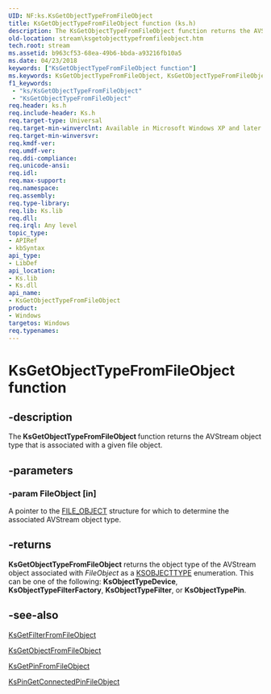 ```yaml
---
UID: NF:ks.KsGetObjectTypeFromFileObject
title: KsGetObjectTypeFromFileObject function (ks.h)
description: The KsGetObjectTypeFromFileObject function returns the AVStream object type that is associated with a given file object.
old-location: stream\ksgetobjecttypefromfileobject.htm
tech.root: stream
ms.assetid: b963cf53-68ea-49b6-bbda-a93216fb10a5
ms.date: 04/23/2018
keywords: ["KsGetObjectTypeFromFileObject function"]
ms.keywords: KsGetObjectTypeFromFileObject, KsGetObjectTypeFromFileObject function [Streaming Media Devices], avfunc_51a9a4d6-1481-45f9-918e-582907e8513c.xml, ks/KsGetObjectTypeFromFileObject, stream.ksgetobjecttypefromfileobject
f1_keywords:
 - "ks/KsGetObjectTypeFromFileObject"
 - "KsGetObjectTypeFromFileObject"
req.header: ks.h
req.include-header: Ks.h
req.target-type: Universal
req.target-min-winverclnt: Available in Microsoft Windows XP and later operating systems and DirectX 8.0 and later DirectX versions.
req.target-min-winversvr: 
req.kmdf-ver: 
req.umdf-ver: 
req.ddi-compliance: 
req.unicode-ansi: 
req.idl: 
req.max-support: 
req.namespace: 
req.assembly: 
req.type-library: 
req.lib: Ks.lib
req.dll: 
req.irql: Any level
topic_type:
- APIRef
- kbSyntax
api_type:
- LibDef
api_location:
- Ks.lib
- Ks.dll
api_name:
- KsGetObjectTypeFromFileObject
product:
- Windows
targetos: Windows
req.typenames: 
---
```


# KsGetObjectTypeFromFileObject function


## -description


The<b> KsGetObjectTypeFromFileObject </b>function returns the AVStream object type that is associated with a given file object.


## -parameters




### -param FileObject [in]

A pointer to the <a href="https://docs.microsoft.com/windows-hardware/drivers/ddi/wdm/ns-wdm-_file_object">FILE_OBJECT</a> structure for which to determine the associated AVStream object type.


## -returns



<b>KsGetObjectTypeFromFileObject</b> returns the object type of the AVStream object associated with <i>FileObject</i> as a <a href="https://docs.microsoft.com/windows-hardware/drivers/ddi/ks/ne-ks-ksobjecttype">KSOBJECTTYPE</a> enumeration. This can be one of the following: <b>KsObjectTypeDevice</b>, <b>KsObjectTypeFilterFactory</b>, <b>KsObjectTypeFilter</b>, or <b>KsObjectTypePin</b>.




## -see-also




<a href="https://docs.microsoft.com/windows-hardware/drivers/ddi/ks/nf-ks-ksgetfilterfromfileobject">KsGetFilterFromFileObject</a>



<a href="https://docs.microsoft.com/windows-hardware/drivers/ddi/ks/nf-ks-ksgetobjectfromfileobject">KsGetObjectFromFileObject</a>



<a href="https://docs.microsoft.com/windows-hardware/drivers/ddi/ks/nf-ks-ksgetpinfromfileobject">KsGetPinFromFileObject</a>



<a href="https://docs.microsoft.com/windows-hardware/drivers/ddi/ks/nf-ks-kspingetconnectedpinfileobject">KsPinGetConnectedPinFileObject</a>
 

 

